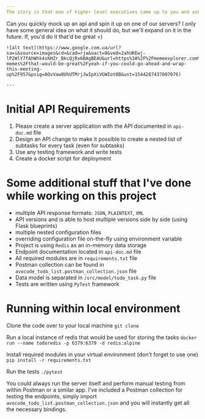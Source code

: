 ```yaml
---
The story is that one of higher level executives came up to you and asked for a favor at 2pm on friday. 
```
Can you quickly mock up an api and spin it up on one of our servers? 
I only have some general idea on what it should do, but we'll expand on it in the future. 
If, you'd do it that'd be great =)
```
![alt text](https://www.google.com.ua/url?sa=i&source=images&cd=&cad=rja&uact=8&ved=2ahUKEwj-lP2WlY7fAhWhk4sKHZr_BkcQjRx6BAgBEAU&url=https%3A%2F%2Fmemeexplorer.com%2Finternet-memes%2Fthat-would-be-great%2Fyeah-if-you-could-go-ahead-and-wrap-this-meeting-up%2F957&psig=AOvVaw0UhUTMrjJwIpXiVGWIot0B&ust=1544287437007076) 

---
```


# Initial API Requirements
1. Please create a server application with the API documented in `api-doc.md` file
2. Design an API change to make it possible to create a nested list of subtasks for every task (even for subtasks)
3. Use any testing framework and write tests
4. Create a docker script for deployment

# Some additional stuff that I've done while working on this project
- multiple API response formats: `JSON`, `PLAINTEXT`, `XML`
- API versions and is able to host multiple versions side by side (using Flask blueprints) 
- multiple nested configuration files 
- overriding configuration file on-the-fly using environment variable
- Project is using `Redis` as an in-memory data storage
- Endpoint documentation located in `api-doc.md` file
- All required modules are in `requirements.txt` file
- Postman collection can be found in `avocode_todo_list.postman_collection.json` file
- Data model is separated in `/src/model/todo_task.py` file
- Tests are written using `PyTest` framework


# Running within local environment

Clone the code over to your local machine
` git clone `

Run a local instance of redis that would be used for storing the tasks 
``` docker run --name todoredis -p 6379:6379 -d redis:alpine ```

Install required modules in your virtual environment (don't forget to use one)
``` pip install -r requirements.txt```

Run the tests
``` ./pytest ```

You could always run the server itself and perform manual testing from within Postman or a similar app.
I've included a Postman collection for testing the endpoints, simply import `avocode_todo_list.postman_collection.json`
and you will instantly get all the necessary bindings. 

